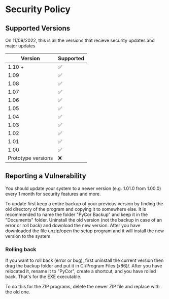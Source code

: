 # Security Policy

## Supported Versions

On 11/09/2022, this is all the versions that recieve security updates and major updates

| Version | Supported          |
| ------- | ------------------ |
| 1.10 +| :white_check_mark: |
| 1.09  | :white_check_mark: |
| 1.08  | :white_check_mark: |
| 1.07  | :white_check_mark: |
| 1.06  | :white_check_mark: |
| 1.05  | :white_check_mark: |
| 1.04  | :white_check_mark: |
| 1.03  | :white_check_mark: |
| 1.02  | :white_check_mark: |
| 1.01  | :white_check_mark: |
| 1.00  | :white_check_mark: |
| Prototype versions | :x:   |


## Reporting a Vulnerability

You should update your system to a newer version (e.g. 1.01.0 from 1.00.0) every 1 month for security features and more.

To update first keep a entire backup of your previous version by finding the old directory of the program and copying it to somewhere else. It is recommended to name the
folder "PyCor Backup" and keep it in the "Documents" folder. Uninstall the old version (not the backup in case of an error or roll back) and download the new version.
After you have downloaded the file unzip/open the setup program and it will install the new version to the system. 

### Rolling back
If you want to roll back (error or bug), first uninstall the current version then drag the backup folder and put it in C:/Program Files (x86)/. After you have
relocated it, rename it to "PyCor", create a shortcut, and you have rolled back. That's for the EXE executable.

To do this for the ZIP programs, delete the newer ZIP file and replace with the old one.
